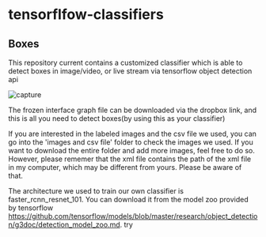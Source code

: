 # tensorflfow-classifiers
## Boxes
This repository current contains a customized classifier which is able to detect boxes in image/video, or live stream via tensorflow object detection api

![capture](https://user-images.githubusercontent.com/42654960/55675930-0a254a00-5898-11e9-9b4c-b4990371b288.PNG)


The frozen interface graph file can be downloaded via the dropbox link, and this is all you need to detect boxes(by using this as your classifier)

If you are interested in the labeled images and the csv file we used, you can go into the 'images and csv file' folder to check the images we used.
If you want to download the entire folder and add more images, feel free to do so. However, please rememer that the xml file contains the path
of the xml file in my computer, which may be different from yours. Please be aware of that.

The architecture we used to train our own classifier is faster_rcnn_resnet_101. You can download it from the model zoo provided by tensorflow 
https://github.com/tensorflow/models/blob/master/research/object_detection/g3doc/detection_model_zoo.md.
try
